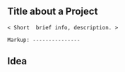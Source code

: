 ## Title about a Project ##
    
    < Short  brief info, description. >

    Markup: ---------------

## Idea ##

